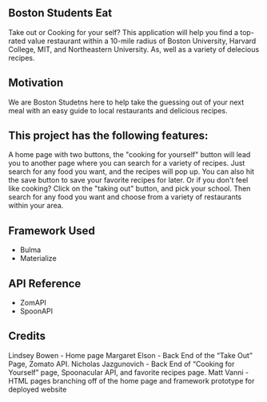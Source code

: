 
## Boston Students Eat ##
Take out or Cooking for your self? This application will help you find a top-rated value restaurant within a 10-mile radius of Boston University, Harvard College, MIT, and Northeastern University. As, well as a variety of delecious recipes. 

## Motivation ##
We are Boston Studetns here to help take the guessing out of your next meal with an easy guide to local restaurants and delicious recipes. 

## This project has the following features: ##
A home page with two buttons, the "cooking for yourself" button will lead you to another page where you can search for a variety of recipes. Just search for any food you want, and the recipes will pop up. You can also hit the save button to save your favorite recipes for later. Or if you don't feel like cooking? Click on the "taking out" button, and pick your school. Then search for any food you want and choose from a variety of restaurants within your area.  

## Framework Used ##
* Bulma 
* Materialize

## API Reference ##
* ZomAPI
* SpoonAPI

## Credits ##
Lindsey Bowen - Home page 
Margaret Elson - Back End of the “Take Out” Page, Zomato API.
Nicholas Jazgunovich - Back End of “Cooking for Yourself” page, Spoonacular API, and favorite recipes page. 
Matt Vanni - HTML pages branching off of the home page and framework prototype for deployed website 






